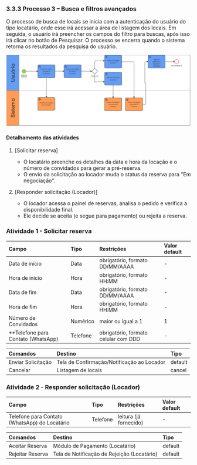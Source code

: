 ### 3.3.3 Processo 3 – Busca e filtros avançados

O processo de busca de locais se inicia com a autenticação do usuário do tipo locatário, onde esse irá acessar a área de listagem dos locais. Em seguida, o usuário irá preencher os campos do filtro para buscas, após isso irá clicar no botão de Pesquisar. O processo se encerra quando o sistema retorna os resultados da pesquisa do usuário.

![Modelo BPMN do PROCESSO 4 - Reserva](../images/Processo_4_Diagrama.png "Reserva e fluxo de confirmação")

#### Detalhamento das atividades

1. [Solicitar reserva]
   - O locatário preenche os detalhes da data e hora da locação e o número de convidados para gerar a pré-reserva.
   - O envio da solicitação ao locador muda o status da reserva para "Em negociação".
     
2. [Responder solicitação (Locador)]
   - O locador acessa o painel de reservas, analisa o pedido e verifica a disponibilidade final.
   - Ele decide se aceita (e segue para pagamento) ou rejeita a reserva.
  


### Atividade 1 - Solicitar reserva

| Campo | Tipo | Restrições | Valor default |
| :--- | :--- | :--- | :--- |
| Data de início | Data | obrigatório, formato DD/MM/AAAA | - |
| Hora de início | Hora | obrigatório, formato HH:MM | - |
| Data de fim | Data | obrigatório, formato DD/MM/AAAA | - |
| Hora de fim | Hora | obrigatório, formato HH:MM | - |
| Número de Convidados | Numérico | maior ou igual a 1 | 1 |
| **Telefone para Contato (WhatsApp) | Telefone | obrigatório, formato celular com DDD | - |

| Comandos | Destino | Tipo |
| :--- | :--- | :--- |
| Enviar Solicitação | Tela de Confirmação/Notificação ao Locador | default |
| Cancelar | Listagem de locais | cancel |

### Atividade 2 - Responder solicitação (Locador)

| Campo | Tipo | Restrições | Valor default |
| :--- | :--- | :--- | :--- |
| Telefone para Contato (WhatsApp) do Locatário | Telefone | leitura (já fornecido) | - |

| Comandos | Destino | Tipo |
| :--- | :--- | :--- |
| Aceitar Reserva | Módulo de Pagamento (Locatário) | default |
| Rejeitar Reserva | Tela de Notificação de Rejeição (Locatário) | default |


